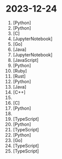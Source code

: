 # 2023-12-24

1. [](https://github.comundefined "StreamDiffusion: A Pipeline-Level Solution for Real-Time Interactive Generation") [Python]
2. [](https://github.comundefined "Dev tool that writes scalable apps from scratch while the developer oversees the implementation") [Python]
3. [](https://github.comundefined "High-speed Large Language Model Serving on PCs with Consumer-grade GPUs") [C]
4. [](https://github.comundefined "🔊 Text-Prompted Generative Audio Model") [JupyterNotebook]
5. [](https://github.comundefined "A Matrix-iMessage puppeting bridge.") [Go]
6. [](https://github.comundefined "The automation tower defense RTS") [Java]
7. [](https://github.comundefined "") [JupyterNotebook]
8. [](https://github.comundefined "⚡ Serverless Framework – Build web, mobile and IoT applications with serverless architectures using AWS Lambda, Azure Functions, Google CloudFunctions & more! –") [JavaScript]
9. [](https://github.comundefined "完全免费开源，基于 Requests 模块实现：TikTok 主页/视频/图集/原声；抖音主页/视频/图集/收藏/直播/原声/合集/评论/账号/搜索/热榜数据采集工具") [Python]
10. [](https://github.comundefined "A curated list of engineering blogs") [Ruby]
11. [](https://github.comundefined "A taxonomy for open source cryptocurrency, blockchain, and decentralized ecosystems") [Rust]
12. [](https://github.comundefined "Official implementation of `Splatter Image: Ultra-Fast Single-View 3D Reconstruction'") [Python]
13. [](https://github.comundefined "对mybatis-plus-generator进行封装，通过Web UI快速生成兼容Spring boot，mybatis-plus框架的各类业务代码") [Java]
14. [](https://github.comundefined "The AI-native database built for LLM applications, providing incredibly fast vector and full-text search") [C++]
15. [](https://github.comundefined "Learn how to design systems at scale and prepare for system design interviews") 
16. [](https://github.comundefined "") [C]
17. [](https://github.comundefined "免费；轻量；开源，基于 AIOHTTP 模块实现的小红书图文 / 视频作品采集工具") [Python]
18. [](https://github.comundefined "A curated list of free courses & certifications.") 
19. [](https://github.comundefined "") [TypeScript]
20. [](https://github.comundefined "A collective list of free APIs") [Python]
21. [](https://github.comundefined "A one-of-a-kind resume builder that keeps your privacy in mind. Completely secure, customizable, portable, open-source and free forever. Try it out today!") [TypeScript]
22. [](https://github.comundefined "Official implementations for paper: Anydoor: zero-shot object-level image customization") [Python]
23. [](https://github.comundefined "This repository contains a simple vulnerability scanner for the Terrapin attack present in the paper Terrapin Attack: Breaking SSH Channel Integrity By Sequence Number Manipulation.") [Go]
24. [](https://github.comundefined "Minimal web UI for GeminiPro.") [TypeScript]
25. [](https://github.comundefined "An Open-Source Assistants API and GPTs alternative. Dify.AI is an LLM application development platform. It integrates the concepts of Backend as a Service and LLMOps, covering the core tech stack required for building generative AI-native applications, including a built-in RAG engine.") [TypeScript]
